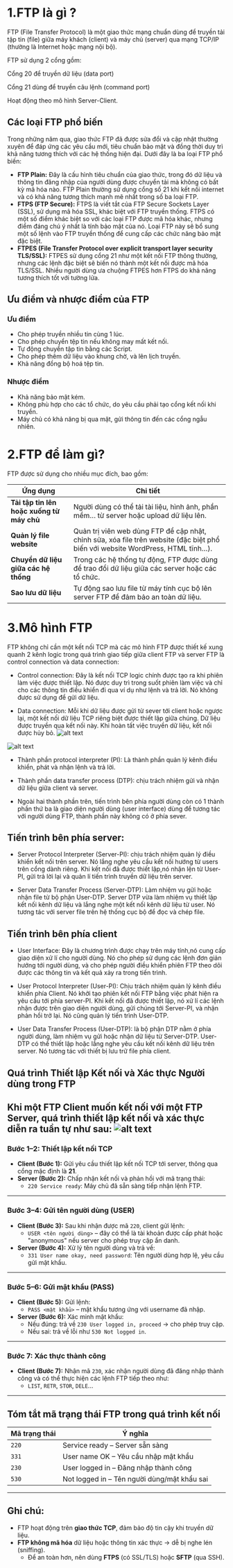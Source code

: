 # 1.FTP là gì ?

FTP (File Transfer Protocol) là một giao thức mạng chuẩn dùng để truyền tải tập tin (file) giữa máy khách (client) và máy chủ (server) qua mạng TCP/IP (thường là Internet hoặc mạng nội bộ).

FTP sử dụng 2 cổng gồm:

Cổng 20 để truyền dữ liệu (data port)

Cổng 21 dùng để truyền câu lệnh (command port)

Hoạt động theo mô hình Server-Client.

## Các loại FTP phổ biến
Trong những năm qua, giao thức FTP đã được sửa đổi và cập nhật thường xuyên để đáp ứng các yêu cầu mới, tiêu chuẩn bảo mật và đồng thời duy trì khả năng tương thích với các hệ thống hiện đại. Dưới đây là ba loại FTP phổ biến:

- **FTP Plain:** Đây là cấu hình tiêu chuẩn của giao thức, trong đó dữ liệu và thông tin đăng nhập của người dùng được chuyển tải mà không có bất kỳ mã hóa nào. FTP Plain thường sử dụng cổng số 21 khi kết nối internet và có khả năng tương thích mạnh mẽ nhất trong số ba loại FTP.
- **FTPS (FTP Secure):** FTPS là viết tắt của FTP Secure Sockets Layer (SSL), sử dụng mã hóa SSL, khác biệt với FTP truyền thống. FTPS có một số điểm khác biệt so với các loại FTP được mã hóa khác, nhưng điểm đáng chú ý nhất là tính bảo mật của nó. Loại FTP này sẽ bổ sung một số lệnh vào FTP truyền thống để cung cấp các chức năng bảo mật đặc biệt.
- **FTPES (File Transfer Protocol over explicit transport layer security TLS/SSL):** FTPES sử dụng cổng 21 như một kết nối FTP thông thường, nhưng các lệnh đặc biệt sẽ biến nó thành một kết nối được mã hóa TLS/SSL. Nhiều người dùng ưa chuộng FTPES hơn FTPS do khả năng tương thích tốt với tường lửa.

## Ưu điểm và nhược điểm của FTP

### Ưu điểm

- Cho phép truyền nhiều tin cùng 1 lúc.
- Cho phép chuyển tệp tin nếu không may mất kết nối.
- Tự động chuyển tập tin bằng các Script.
- Cho phép thêm dữ liệu vào khung chờ, và lên lịch truyền.
- Khả năng đồng bộ hoá tệp tin.
### Nhược điểm

- Khả năng bảo mật kém.
- Không phù hợp cho các tổ chức, do yêu cầu phải tạo cổng kết nối khi truyền.
- Máy chủ có khả năng bị qua mặt, gửi thông tin đến các cổng ngẫu nhiên.

# 2.FTP để làm gì?

FTP được sử dụng cho nhiều mục đích, bao gồm:

| **Ứng dụng**                         | **Chi tiết**                                                                 |
|--------------------------------------|------------------------------------------------------------------------------|
| **Tải tập tin lên hoặc xuống từ máy chủ** | Người dùng có thể tải tài liệu, hình ảnh, phần mềm… từ server hoặc upload dữ liệu lên. |
| **Quản lý file website**             | Quản trị viên web dùng FTP để cập nhật, chỉnh sửa, xóa file trên website (đặc biệt phổ biến với website WordPress, HTML tĩnh…). |
| **Chuyển dữ liệu giữa các hệ thống**| Trong các hệ thống tự động, FTP được dùng để trao đổi dữ liệu giữa các server hoặc các tổ chức. |
| **Sao lưu dữ liệu**                  | Tự động sao lưu file từ máy tính cục bộ lên server FTP để đảm bảo an toàn dữ liệu. |

# 3.Mô hình FTP
FTP không chỉ cần một kết nối TCP mà các mô hình FTP được thiết kế xung quanh 2 kênh logic trong quá trình giao tiếp giữa client FTP và server FTP là control connection và data connection:

- Control connection: Đây là kết nối TCP logic chính được tạo ra khi phiên làm việc được thiết lập. Nó được duy trì trong suốt phiên làm việc và chỉ cho các thông tin điều khiển đi qua ví dụ như lệnh và trả lời. Nó không được sử dụng để gửi dữ liệu.

- Data connection: Mỗi khi dữ liệu được gửi từ sever tới client hoặc ngược lại, một kết nối dữ liệu TCP riêng biệt được thiết lập giữa chúng. Dữ liệu được truyền qua kết nối này. Khi hoàn tất việc truyền dữ liệu, kết nối được hủy bỏ.
![alt text](<../images/FTP 1.png>)

![alt text](<../images/FTP 2.png>)
- Thành phần protocol interpreter (PI): Là thành phần quản lý kênh điều khiển, phát và nhận lệnh và trả lời.

- Thành phần data transfer process (DTP): chịu trách nhiệm gửi và nhận dữ liệu giữa client và server.

- Ngoài hai thành phần trên, tiến trình bên phía người dùng còn có 1 thành phần thứ ba là giao diện người dùng (user interface) dùng để tương tác với người dùng FTP, thành phần này không có ở phía sever.

## Tiến trình bên phía server:

- Server Protocol Interpreter (Server-PI): chịu trách nhiệm quản lý điều khiển kết nối trên server. Nó lắng nghe yêu cầu kết nối hướng từ users trên cổng dành riêng. Khi kết nối đã được thiết lập,nó nhận lện từ User-PI, gửi trả lời lại và quản lí tiến trình truyền dữ liệu trên server.

- Server Data Transfer Process (Server-DTP): Làm nhiệm vụ gửi hoặc nhận file từ bộ phận User-DTP. Server DTP vừa làm nhiệm vụ thiết lập kết nối kênh dữ liệu và lắng nghe một kết nối kênh dữ liệu từ user. Nó tương tác với server file trên hệ thống cục bộ để đọc và chép file.

## Tiến trình bên phía client

- User Interface: Đây là chương trình được chạy trên máy tính,nó cung cấp giao diện xử lí cho người dùng. Nó cho phép sử dụng các lệnh đơn giản hướng tới người dùng, và cho phép người điều khiển phiên FTP theo dõi được các thông tin và kết quả xảy ra trong tiến trình.

- User Protocol Interpreter (User-PI): Chịu trách nhiệm quản lý kênh điều khiển phía Client. Nó khởi tạo phiên kết nối FTP bằng việc phát hiện ra yêu cầu tới phía server-PI. Khi kết nối đã được thiết lập, nó xử lí các lệnh nhận được trên giao diện người dùng, gửi chúng tới Server-PI, và nhận phản hồi trở lại. Nó cũng quản lý tiến trình User-DTP.

- User Data Transfer Process (User-DTP): là bộ phận DTP nằm ở phía người dùng, làm nhiệm vụ gửi hoặc nhận dữ liệu từ Server-DTP. User-DTP có thể thiết lập hoặc lắng nghe yêu cầu kết nối kênh dữ liệu trên server. Nó tương tác với thiết bị lưu trữ file phía client.

## Quá trình Thiết lập Kết nối và Xác thực Người dùng trong FTP

Khi một **FTP Client** muốn kết nối với một **FTP Server**, quá trình thiết lập kết nối và xác thực diễn ra tuần tự như sau:
![alt text](<../images/FTP 3.png>)
---

### Bước 1–2: Thiết lập kết nối TCP

- **Client (Bước 1):** Gửi yêu cầu thiết lập kết nối TCP tới server, thông qua cổng mặc định là **21**.
- **Server (Bước 2):** Chấp nhận kết nối và phản hồi với mã trạng thái:
  - `220 Service ready`: Máy chủ đã sẵn sàng tiếp nhận lệnh FTP.

---

###  Bước 3–4: Gửi tên người dùng (USER)

- **Client (Bước 3):** Sau khi nhận được mã `220`, client gửi lệnh:
  - `USER <tên người dùng>` – đây có thể là tài khoản được cấp phát hoặc "anonymous" nếu server cho phép truy cập ẩn danh.
- **Server (Bước 4):** Xử lý tên người dùng và trả về:
  - `331 User name okay, need password`: Tên người dùng hợp lệ, yêu cầu gửi mật khẩu.

---

###  Bước 5–6: Gửi mật khẩu (PASS)

- **Client (Bước 5):** Gửi lệnh:
  - `PASS <mật khẩu>` – mật khẩu tương ứng với username đã nhập.
- **Server (Bước 6):** Xác minh mật khẩu:
  - Nếu đúng: trả về `230 User logged in, proceed` → cho phép truy cập.
  - Nếu sai: trả về lỗi như `530 Not logged in`.

---

###  Bước 7: Xác thực thành công

- **Client (Bước 7):** Nhận mã `230`, xác nhận người dùng đã đăng nhập thành công và có thể thực hiện các lệnh FTP tiếp theo như:
  - `LIST`, `RETR`, `STOR`, `DELE`...

---

##  Tóm tắt mã trạng thái FTP trong quá trình kết nối

| Mã trạng thái | Ý nghĩa                                   |
|---------------|--------------------------------------------|
| `220`         | Service ready – Server sẵn sàng            |
| `331`         | User name OK – Yêu cầu nhập mật khẩu       |
| `230`         | User logged in – Đăng nhập thành công       |
| `530`         | Not logged in – Tên người dùng/mật khẩu sai |

---

##  Ghi chú:

- FTP hoạt động trên **giao thức TCP**, đảm bảo độ tin cậy khi truyền dữ liệu.
- **FTP không mã hóa** dữ liệu hoặc thông tin xác thực → dễ bị nghe lén (sniffing).
  - Để an toàn hơn, nên dùng **FTPS** (có SSL/TLS) hoặc **SFTP** (qua SSH).

